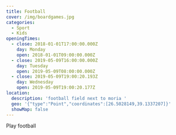 ```yaml
---
title: Football
cover: /img/boardgames.jpg
categories:
  - Sport
  - Kids
openingTimes:
  - close: 2018-01-01T17:00:00.000Z
    day: Monday
    open: 2018-01-01T09:00:00.000Z
  - close: 2019-05-09T16:00:00.000Z
    day: Tuesday
    open: 2019-05-09T08:00:00.000Z
  - close: 2019-05-09T19:00:20.193Z
    day: Wednesday
    open: 2019-05-09T19:00:20.177Z
location:
  description: 'football field next to moria '
  geo: '{"type":"Point","coordinates":[26.5028149,39.1337207]}'
  showMap: false
---
```

Play football
